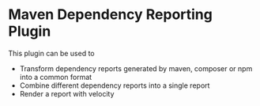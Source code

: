 # Maven Dependency Reporting Plugin

This plugin can be used to
* Transform dependency reports generated by maven, composer or npm into a common format
* Combine different dependency reports into a single report
* Render a report with velocity

